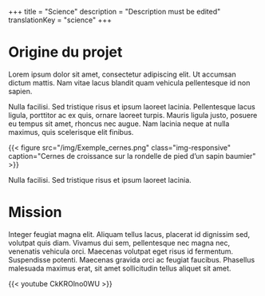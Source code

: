 +++
title = "Science"
description =  "Description must be edited"
translationKey = "science"
+++

# Origine du projet

Lorem ipsum dolor sit amet, consectetur adipiscing elit. Ut accumsan dictum mattis. Nam vitae lacus blandit quam vehicula pellentesque id non sapien. 

Nulla facilisi. Sed tristique risus et ipsum laoreet lacinia. Pellentesque lacus ligula, porttitor ac ex quis, ornare laoreet turpis. Mauris ligula justo, posuere eu tempus sit amet, rhoncus nec augue. Nam lacinia neque at nulla maximus, quis scelerisque elit finibus.


{{< figure src="/img/Exemple_cernes.png" class="img-responsive" caption="Cernes de croissance sur la rondelle de pied d’un sapin baumier" >}}

Nulla facilisi. Sed tristique risus et ipsum laoreet lacinia.


# Mission

Integer feugiat magna elit. Aliquam tellus lacus, placerat id dignissim sed, volutpat quis diam. Vivamus dui sem, pellentesque nec magna nec, venenatis vehicula orci. Maecenas volutpat eget risus id fermentum. Suspendisse potenti. Maecenas gravida orci ac feugiat faucibus. Phasellus malesuada maximus erat, sit amet sollicitudin tellus aliquet sit amet.

<div class="row">
<div class="col-md-7">
{{< youtube CkKROlno0WU >}}
</div>
</div>